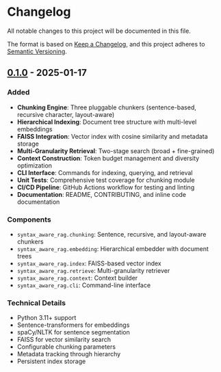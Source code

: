 # Changelog

All notable changes to this project will be documented in this file.

The format is based on [Keep a Changelog](https://keepachangelog.com/en/1.0.0/),
and this project adheres to [Semantic Versioning](https://semver.org/spec/v2.0.0.html).

## [0.1.0] - 2025-01-17

### Added

- **Chunking Engine**: Three pluggable chunkers (sentence-based, recursive character, layout-aware)
- **Hierarchical Indexing**: Document tree structure with multi-level embeddings
- **FAISS Integration**: Vector index with cosine similarity and metadata storage
- **Multi-Granularity Retrieval**: Two-stage search (broad + fine-grained)
- **Context Construction**: Token budget management and diversity optimization
- **CLI Interface**: Commands for indexing, querying, and retrieval
- **Unit Tests**: Comprehensive test coverage for chunking module
- **CI/CD Pipeline**: GitHub Actions workflow for testing and linting
- **Documentation**: README, CONTRIBUTING, and inline code documentation

### Components

- `syntax_aware_rag.chunking`: Sentence, recursive, and layout-aware chunkers
- `syntax_aware_rag.embedding`: Hierarchical embedder with document trees
- `syntax_aware_rag.index`: FAISS-based vector index
- `syntax_aware_rag.retrieve`: Multi-granularity retriever
- `syntax_aware_rag.context`: Context builder
- `syntax_aware_rag.cli`: Command-line interface

### Technical Details

- Python 3.11+ support
- Sentence-transformers for embeddings
- spaCy/NLTK for sentence segmentation
- FAISS for vector similarity search
- Configurable chunking parameters
- Metadata tracking through hierarchy
- Persistent index storage

[0.1.0]: https://github.com/AyhamJo7/Syntax-Aware-RAG/releases/tag/v0.1.0
